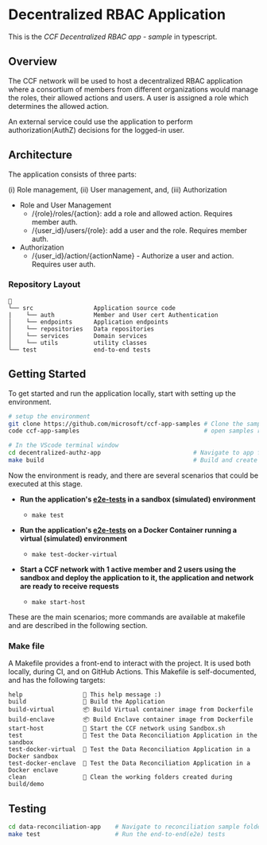 # Decentralized RBAC Application

This is the _CCF Decentralized RBAC app - sample_ in typescript.

## Overview

The CCF network will be used to host a decentralized RBAC application where a consortium of members from different organizations would manage the roles, their allowed actions and users. A user is assigned a role which determines the allowed action.

An external service could use the application to perform authorization(AuthZ) decisions for the logged-in user.

## Architecture

The application consists of three parts:

(i) Role management,
(ii) User management, and,
(iii) Authorization

- Role and User Management
  - /{role}/roles/{action}: add a role and allowed action. Requires member auth.
  - /{user_id}/users/{role}: add a user and the role. Requires member auth.
- Authorization
  - /{user_id}/action/{actionName} - Authorize a user and action. Requires user auth.

### Repository Layout

```text
📂
└── src                 Application source code
|    └── auth           Member and User cert Authentication
│    └── endpoints      Application endpoints
│    └── repositories   Data repositories
│    └── services       Domain services
│    └── utils          utility classes
└── test                end-to-end tests

```

## Getting Started

To get started and run the application locally, start with setting up the environment.

```bash
# setup the environment
git clone https://github.com/microsoft/ccf-app-samples # Clone the samples repository
code ccf-app-samples                                   # open samples repository in Visual studio code

# In the VScode terminal window
cd decentralized-authz-app                          # Navigate to app folder
make build                                          # Build and create the application deployment bundle
```

Now the environment is ready, and there are several scenarios that could be executed at this stage.

- **Run the application's [e2e-tests](./test/test.sh) in a sandbox (simulated) environment**

  - `make test`

- **Run the application's [e2e-tests](./test/test.sh) on a Docker Container running a virtual (simulated) environment**

  - `make test-docker-virtual`

- **Start a CCF network with 1 active member and 2 users using the sandbox and deploy the application to it, the application and network are ready to receive requests**

  - `make start-host`

These are the main scenarios; more commands are available at makefile and are described in the following section.

### Make file

A Makefile provides a front-end to interact with the project. It is used both locally, during CI, and on GitHub Actions. This Makefile is self-documented, and has the following targets:

```text
help                 💬 This help message :)
build                🔨 Build the Application
build-virtual        📦 Build Virtual container image from Dockerfile
build-enclave        📦 Build Enclave container image from Dockerfile
start-host           🏃 Start the CCF network using Sandbox.sh
test                 🧪 Test the Data Reconciliation Application in the sandbox
test-docker-virtual  🧪 Test the Data Reconciliation Application in a Docker sandbox
test-docker-enclave  🧪 Test the Data Reconciliation Application in a Docker enclave
clean                🧹 Clean the working folders created during build/demo
```

## Testing

```bash
cd data-reconciliation-app    # Navigate to reconciliation sample folder
make test                     # Run the end-to-end(e2e) tests
```
